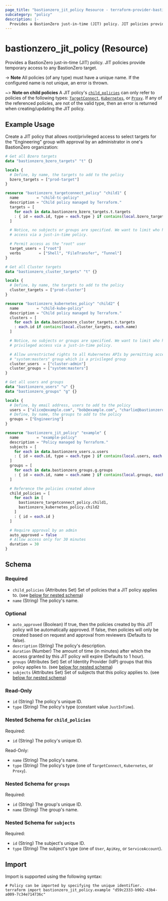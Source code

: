 ```yaml
---
page_title: "bastionzero_jit_policy Resource - terraform-provider-bastionzero"
subcategory: "policy"
description: |-
  Provides a BastionZero just-in-time (JIT) policy. JIT policies provide temporary access to any BastionZero target.
---
```


# bastionzero_jit_policy (Resource)

Provides a BastionZero just-in-time (JIT) policy. JIT policies provide temporary access to any BastionZero target.

-> **Note** All policies (of any type) must have a unique name. If the
configured name is not unique, an error is thrown.

~> **Note on child policies** A JIT policy's [`child_policies`](#child_policies)
can only refer to policies of the following types:
[`TargetConnect`](targetconnect_policy), [`Kubernetes`](kubernetes_policy), or
[`Proxy`](proxy_policy). If any of the referenced policies, are not of the valid
type, then an error is returned when creating/updating the JIT policy.

## Example Usage

Create a JIT policy that allows root/privileged access to select targets for the
"Engineering" group with approval by an administrator in one's BastionZero
organization:

```terraform
# Get all Bzero targets 
data "bastionzero_bzero_targets" "t" {}

locals {
  # Define, by name, the targets to add to the policy
  bzero_targets = ["prod-target"]
}

resource "bastionzero_targetconnect_policy" "child1" {
  name        = "child-tc-policy"
  description = "Child policy managed by Terraform."
  targets = [
    for each in data.bastionzero_bzero_targets.t.targets
    : { id = each.id, type = each.type } if contains(local.bzero_targets, each.name)
  ]

  # Notice, no subjects or groups are specified. We want to limit who has root
  # access via a just-in-time policy.

  # Permit access as the "root" user
  target_users = ["root"]
  verbs        = ["Shell", "FileTransfer", "Tunnel"]
}

# Get all Cluster targets
data "bastionzero_cluster_targets" "t" {}

locals {
  # Define, by name, the targets to add to the policy
  cluster_targets = ["prod-cluster"]
}

resource "bastionzero_kubernetes_policy" "child2" {
  name        = "child-kube-policy"
  description = "Child policy managed by Terraform."
  clusters = [
    for each in data.bastionzero_cluster_targets.t.targets
    : each.id if contains(local.cluster_targets, each.name)
  ]

  # Notice, no subjects or groups are specified. We want to limit who has
  # privileged access via a just-in-time policy.

  # Allow unrestricted rights to all Kubernetes APIs by permitting access to the
  # "system:masters" group which is a privileged group
  cluster_users  = ["cluster-admin"]
  cluster_groups = ["system:masters"]
}

# Get all users and groups
data "bastionzero_users" "u" {}
data "bastionzero_groups" "g" {}

locals {
  # Define, by email address, users to add to the policy
  users = ["alice@example.com", "bob@example.com", "charlie@bastionzero.com"]
  # Define, by name, the groups to add to the policy
  groups = ["Engineering"]
}

resource "bastionzero_jit_policy" "example" {
  name        = "example-policy"
  description = "Policy managed by Terraform."
  subjects = [
    for each in data.bastionzero_users.u.users
    : { id = each.id, type = each.type } if contains(local.users, each.email)
  ]
  groups = [
    for each in data.bastionzero_groups.g.groups
    : { id = each.id, name = each.name } if contains(local.groups, each.name)
  ]

  # Reference the policies created above
  child_policies = [
    for each in [
      bastionzero_targetconnect_policy.child1,
      bastionzero_kubernetes_policy.child2
    ]
    : { id = each.id }
  ]

  # Require approval by an admin
  auto_approved = false
  # Allow access only for 30 minutes
  duration = 30
}
```

<!-- schema generated by tfplugindocs -->
## Schema

### Required

- `child_policies` (Attributes Set) Set of policies that a JIT policy applies to. (see [below for nested schema](#nestedatt--child_policies))
- `name` (String) The policy's name.

### Optional

- `auto_approved` (Boolean) If true, then the policies created by this JIT policy will be automatically approved. If false, then policies will only be created based on request and approval from reviewers (Defaults to false).
- `description` (String) The policy's description.
- `duration` (Number) The amount of time (in minutes) after which the access granted by this JIT policy will expire (Defaults to 1 hour).
- `groups` (Attributes Set) Set of Identity Provider (IdP) groups that this policy applies to. (see [below for nested schema](#nestedatt--groups))
- `subjects` (Attributes Set) Set of subjects that this policy applies to. (see [below for nested schema](#nestedatt--subjects))

### Read-Only

- `id` (String) The policy's unique ID.
- `type` (String) The policy's type (constant value `JustInTime`).

<a id="nestedatt--child_policies"></a>
### Nested Schema for `child_policies`

Required:

- `id` (String) The policy's unique ID.

Read-Only:

- `name` (String) The policy's name.
- `type` (String) The policy's type (one of `TargetConnect`, `Kubernetes`, or `Proxy`).


<a id="nestedatt--groups"></a>
### Nested Schema for `groups`

Required:

- `id` (String) The group's unique ID.
- `name` (String) The group's name.


<a id="nestedatt--subjects"></a>
### Nested Schema for `subjects`

Required:

- `id` (String) The subject's unique ID.
- `type` (String) The subject's type (one of `User`, `ApiKey`, or `ServiceAccount`).

## Import

Import is supported using the following syntax:

```shell
# Policy can be imported by specifying the unique identifier.
terraform import bastionzero_jit_policy.example "d59c2333-b902-43b4-a009-7c34e714736c"
```
